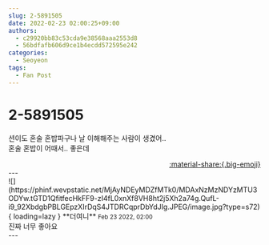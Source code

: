 ```yaml
---
slug: 2-5891505
date: 2022-02-23 02:00:25+09:00
authors:
  - c29920bb83c53cda9e38568aaa2553d8
  - 56bdfafb606d9ce1b4ecdd572595e242
categories:
  - Seoyeon
tags:
  - Fan Post
---
```


# 2-5891505

<div class="post-container" markdown="1">
<div class="content-container md-sidebar__scrollwrap" markdown="1">

션이도 혼술 혼밥파구나 날 이해해주는 사람이 생겼어..<br>혼술 혼밥이 어때서.. 좋은데

</div>
</div>

<div style="text-align: right;" markdown="1">
<a href="https://weverse.io/fromis9/fanpost/2-5891505" style="text-align: right;">:material-share:{.big-emoji}</a>
</div>
---

<div class="comments-container md-sidebar__scrollwrap" markdown="1">
<div class="comment" markdown="1">
<div class='id-container' markdown="1">
![](https://phinf.wevpstatic.net/MjAyNDEyMDZfMTk0/MDAxNzMzNDYzMTU3ODYw.tGTD1QfitfecHkFF9-zI4fL0xnXf8VH8ht2j5Xh2a74g.QufL-i9_92XbdgbPBLGEpzXIrDqS4JTDRCqprDbYdJIg.JPEG/image.jpg?type=s72){ loading=lazy }
**<span class="artist">더여니</span>** <small>Feb 23 2022, 02:00</small><br>
</div>
<div class='comment-body' markdown="1">
진짜 너무 좋아요
</div>
</div>
</div>
---
